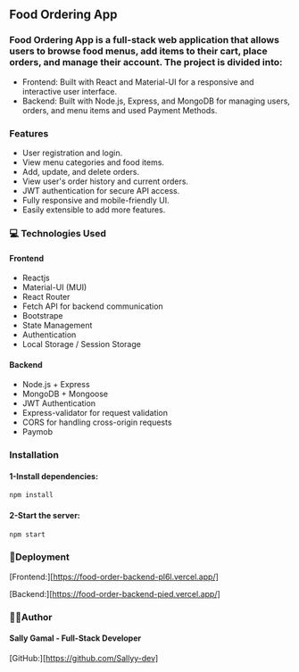 ## Food Ordering App

### Food Ordering App is a full-stack web application that allows users to browse food menus, add items to their cart, place orders, and manage their account. The project is divided into:
- Frontend: Built with React and Material-UI for a responsive and interactive user interface.
- Backend: Built with Node.js, Express, and MongoDB for managing users, orders, and menu items and used Payment Methods.
  
 ### Features
- User registration and login.
- View menu categories and food items.
- Add, update, and delete orders.
- View user's order history and current orders.
- JWT authentication for secure API access.
- Fully responsive and mobile-friendly UI.
- Easily extensible to add more features.

### 💻 Technologies Used

#### Frontend
- Reactjs
- Material-UI (MUI)
- React Router
- Fetch API for backend communication
- Bootstrape
- State Management
- Authentication
- Local Storage / Session Storage

#### Backend
- Node.js + Express
- MongoDB + Mongoose
- JWT Authentication
- Express-validator for request validation
- CORS for handling cross-origin requests
- Paymob

### Installation

#### 1-Install dependencies:

```bash
npm install
```
#### 2-Start the server:

```bash
npm start
```

### 🚀Deployment
[Frontend:][https://food-order-backend-pl6l.vercel.app/]

[Backend:][https://food-order-backend-pied.vercel.app/]

### 👨‍💻Author
#### Sally Gamal - Full-Stack Developer

[GitHub:][https://github.com/Sallyy-dev]
